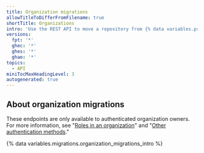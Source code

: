 ```yaml
---
title: Organization migrations
allowTitleToDifferFromFilename: true
shortTitle: Organizations
intro: 'Use the REST API to move a repository from {% data variables.product.prodname_dotcom_the_website %} to {% data variables.product.prodname_ghe_server %}.'
versions:
  fpt: '*'
  ghec: '*'
  ghes: '*'
  ghae: '*'
topics:
  - API
miniTocMaxHeadingLevel: 3
autogenerated: true
---
```


## About organization migrations

These endpoints are only available to authenticated organization owners. For more information, see "[Roles in an organization](/organizations/managing-peoples-access-to-your-organization-with-roles/roles-in-an-organization#permission-levels-for-an-organization)" and "[Other authentication methods](/rest/overview/other-authentication-methods)."

{% data variables.migrations.organization_migrations_intro %}


<!-- Content after this section is automatically generated -->
